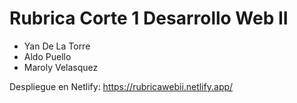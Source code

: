 # Rubrica Corte 1 Desarrollo Web II

- Yan De La Torre
- Aldo Puello
- Maroly Velasquez

Despliegue en Netlify: https://rubricawebii.netlify.app/

